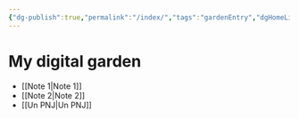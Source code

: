 ```yaml
---
{"dg-publish":true,"permalink":"/index/","tags":"gardenEntry","dgHomeLink":true,"dgPassFrontmatter":false,"dgShowBacklinks":true,"dgShowLocalGraph":true,"dgShowInlineTitle":false}
---
```



# My digital garden

- [[Note 1|Note 1]]
- [[Note 2|Note 2]]
- [[Un PNJ|Un PNJ]]



<style>
.container {font-family: sans-serif; text-align: center;}
.button-wrapper button {z-index: 1;height: 40px; width: 100px; margin: 10px;padding: 5px;}
.excalidraw .App-menu_top .buttonList { display: flex;}
.excalidraw-wrapper { height: 800px; margin: 50px; position: relative;}
:root[dir="ltr"] .excalidraw .layer-ui__wrapper .zen-mode-transition.App-menu_bottom--transition-left {transform: none;}
</style><script src="https://unpkg.com/react@17/umd/react.production.min.js"></script><script src="https://unpkg.com/react-dom@17/umd/react-dom.production.min.js"></script><script type="text/javascript" src="https://unpkg.com/@excalidraw/excalidraw@0.12.0/dist/excalidraw.production.min.js"></script><div id="Test-excalidrawexcalidraw.md1"></div><script>(function(){const InitialData={"type":"excalidraw","version":2,"source":"https://excalidraw.com","elements":[{"type":"text","version":15,"versionNonce":150840214,"isDeleted":false,"id":"kOXgKl55","fillStyle":"hachure","strokeWidth":1,"strokeStyle":"solid","roughness":1,"opacity":100,"angle":0,"x":-189,"y":-177.5,"strokeColor":"#000000","backgroundColor":"transparent","width":105,"height":29,"seed":2320,"groupIds":[],"strokeSharpness":"sharp","boundElements":[{"id":"wNmlB6Z-jR1m3DXV27WWY","type":"arrow"}],"updated":1666801407148,"link":"[[index|index]]","locked":false,"fontSize":20,"fontFamily":1,"text":"📍[[index|index]]","rawText":"[[index|index]]","baseline":22,"textAlign":"left","verticalAlign":"top","containerId":null,"originalText":"📍[[index|index]]"},{"type":"text","version":3,"versionNonce":1785876,"isDeleted":false,"id":"FyoxszAi","fillStyle":"hachure","strokeWidth":1,"strokeStyle":"solid","roughness":1,"opacity":100,"angle":0,"x":97,"y":-200.5,"strokeColor":"#000000","backgroundColor":"transparent","width":120,"height":29,"seed":58046,"groupIds":[],"strokeSharpness":"sharp","boundElements":[{"id":"0k0Nz8CEUab2aW_dS3AOq","type":"arrow"},{"id":"wNmlB6Z-jR1m3DXV27WWY","type":"arrow"}],"updated":1666247915573,"link":"[[Note 1|Note 1]]","locked":false,"fontSize":20,"fontFamily":1,"text":"📍[[Note 1|Note 1]]","rawText":"[[Note 1|Note 1]]","baseline":22,"textAlign":"left","verticalAlign":"top","containerId":null,"originalText":"📍[[Note 1|Note 1]]"},{"type":"text","version":13,"versionNonce":1238403274,"isDeleted":false,"id":"9UZfFSPy","fillStyle":"hachure","strokeWidth":1,"strokeStyle":"solid","roughness":1,"opacity":100,"angle":0,"x":-27,"y":9.5,"strokeColor":"#000000","backgroundColor":"transparent","width":112,"height":54,"seed":82666,"groupIds":[],"strokeSharpness":"sharp","boundElements":[{"id":"0k0Nz8CEUab2aW_dS3AOq","type":"arrow"}],"updated":1666801407148,"link":"[[Note 2|Note 2]]","locked":false,"fontSize":20,"fontFamily":1,"text":"📍\n[[Note 2|Note 2]]","rawText":"[[Note 2|Note 2]]","baseline":47,"textAlign":"left","verticalAlign":"top","containerId":null,"originalText":"📍\n[[Note 2|Note 2]]"},{"type":"arrow","version":32,"versionNonce":2090097162,"isDeleted":false,"id":"V_pEHzP-Qiel9QLk_3xm1","fillStyle":"hachure","strokeWidth":1,"strokeStyle":"solid","roughness":1,"opacity":100,"angle":0,"x":-134.5,"y":-109.5,"strokeColor":"#000000","backgroundColor":"transparent","width":72,"height":144,"seed":1550390676,"groupIds":[],"strokeSharpness":"round","boundElements":[],"updated":1666801407148,"link":null,"locked":false,"startBinding":null,"endBinding":null,"lastCommittedPoint":null,"startArrowhead":null,"endArrowhead":"arrow","points":[[0,0],[72,144]]},{"type":"arrow","version":31,"versionNonce":1727522836,"isDeleted":false,"id":"0k0Nz8CEUab2aW_dS3AOq","fillStyle":"hachure","strokeWidth":1,"strokeStyle":"solid","roughness":1,"opacity":100,"angle":0,"x":88,"y":7.5,"strokeColor":"#000000","backgroundColor":"transparent","width":59,"height":176,"seed":1580935980,"groupIds":[],"strokeSharpness":"round","boundElements":[],"updated":1666247913002,"link":null,"locked":false,"startBinding":{"elementId":"9UZfFSPy","focus":0.6602995173068196,"gap":2},"endBinding":{"elementId":"FyoxszAi","focus":0.06372914020410844,"gap":3},"lastCommittedPoint":null,"startArrowhead":null,"endArrowhead":"arrow","points":[[0,0],[59,-176]]},{"type":"arrow","version":31,"versionNonce":306674476,"isDeleted":false,"id":"wNmlB6Z-jR1m3DXV27WWY","fillStyle":"hachure","strokeWidth":1,"strokeStyle":"solid","roughness":1,"opacity":100,"angle":0,"x":88,"y":-182.5,"strokeColor":"#000000","backgroundColor":"transparent","width":158,"height":18,"seed":1768539540,"groupIds":[],"strokeSharpness":"round","boundElements":[],"updated":1666247915573,"link":null,"locked":false,"startBinding":{"elementId":"FyoxszAi","focus":0.20439038860872144,"gap":9},"endBinding":{"elementId":"kOXgKl55","focus":0.2966625463535229,"gap":14},"lastCommittedPoint":null,"startArrowhead":null,"endArrowhead":"arrow","points":[[0,0],[-158,18]]}],"appState":{"theme":"dark","viewBackgroundColor":"#ffffff","currentItemStrokeColor":"#000000","currentItemBackgroundColor":"transparent","currentItemFillStyle":"hachure","currentItemStrokeWidth":1,"currentItemStrokeStyle":"solid","currentItemRoughness":1,"currentItemOpacity":100,"currentItemFontFamily":1,"currentItemFontSize":20,"currentItemTextAlign":"left","currentItemStrokeSharpness":"sharp","currentItemStartArrowhead":null,"currentItemEndArrowhead":"arrow","currentItemLinearStrokeSharpness":"round","gridSize":null,"colorPalette":{}},"files":{}};InitialData.scrollToContent=true;App=()=>{const e=React.useRef(null),t=React.useRef(null),[n,i]=React.useState({width:void 0,height:void 0});return React.useEffect(()=>{i({width:t.current.getBoundingClientRect().width,height:t.current.getBoundingClientRect().height});const e=()=>{i({width:t.current.getBoundingClientRect().width,height:t.current.getBoundingClientRect().height})};return window.addEventListener("resize",e),()=>window.removeEventListener("resize",e)},[t]),React.createElement(React.Fragment,null,React.createElement("div",{className:"excalidraw-wrapper",ref:t},React.createElement(ExcalidrawLib.Excalidraw,{ref:e,width:n.width,height:n.height,initialData:InitialData,viewModeEnabled:!0,zenModeEnabled:!0,gridModeEnabled:!1})))},excalidrawWrapper=document.getElementById("Test-excalidrawexcalidraw.md1");ReactDOM.render(React.createElement(App),excalidrawWrapper);})();</script>



